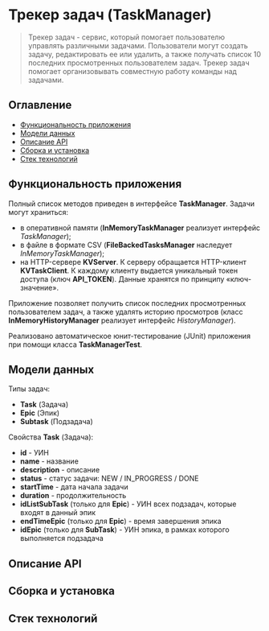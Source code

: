# Трекер задач (TaskManager)

> Трекер задач - сервис, который помогает пользователю управлять различными задачами. 
> Пользователи могут создать задачу, редактировать ее или удалить, а также получать список 10 последних просмотренных пользователем задач. Трекер задач помогает организовывать совместную работу команды над задачами.

## Оглавление
- [Функциональность приложения](#функциональность-приложения)
- [Модели данных](#модели-данных)
- [Описание API](#описание-api)
- [Сборка и установка](#сборка-и-установка)
- [Стек технологий](#стек-технологий)

## Функциональность приложения
Полный список методов приведен в интерфейсе **TaskManager**.
Задачи могут храниться:
- в оперативной памяти (**InMemoryTaskManager** реализует интерфейс *TaskManager*);
- в файле в формате CSV (**FileBackedTasksManager** наследует *InMemoryTaskManager*);
- на HTTP-сервере **KVServer**. К серверу обращается HTTP-клиент **KVTaskClient**. К каждому клиенту выдается уникальный токен доступа (ключ **API_TOKEN**). Данные хранятся по принципу «ключ-значение».

Приложение позволяет получить список последних просмотренных пользователем задач, а также удалять историю просмотров (класс **InMemoryHistoryManager** реализует интерфейс *HistoryManager*).

Реализовано автоматическое юнит-тестирование (JUnit) приложения при помощи класса **TaskManagerTest**.

## Модели данных
Типы задач:
- **Task** (Задача)
- **Epic** (Эпик)
- **Subtask** (Подзадача)

Свойства **Task** (Задача):
- **id** - УИН
- **name** - название 
- **description** - описание
- **status** - статус задачи: NEW / IN_PROGRESS / DONE
- **startTime** - дата начала задачи
- **duration** - продолжительность
- **idListSubTask** (только для **Epic**) - УИН всех подзадач, которые входят в данный эпик
- **endTimeEpic** (только для **Epic**) - время завершения эпика
- **idEpic** (только для **SubTask**) - УИН эпика, в рамках которого выполняется подзадача

## Описание API



## Сборка и установка



## Стек технологий



